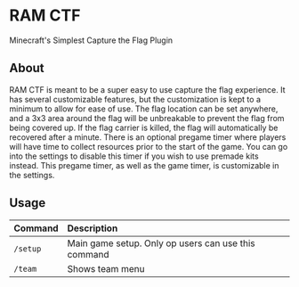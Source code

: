 
# RAM CTF

Minecraft's Simplest Capture the Flag Plugin





## About

RAM CTF is meant to be a super easy to use capture the flag experience. It has several customizable features, but the customization is kept to a minimum to allow for ease of use. The flag location can be set anywhere, and a 3x3 area around the flag will be unbreakable to prevent the flag from being covered up. If the flag carrier is killed, the flag will automatically be recovered after a minute. There is an optional pregame timer where players will have time to collect resources prior to the start of the game. You can go into the settings to disable this timer if you wish to use premade kits instead. This pregame timer, as well as the game timer, is customizable in the settings.
## Usage


| Command |  Description |
| :-------- | :------------------------- |
| `/setup` |  Main game setup. Only op users can use this command |
| `/team` | Shows team menu | 




